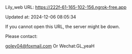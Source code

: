 Lily_web URL: https://222f-61-165-102-156.ngrok-free.app

Updated at: 2024-12-06 08:05:34

If you cannot open this URL, the server might be down.

Please contact: 

goley04@foxmail.com Or Wechat:GL_yeaH